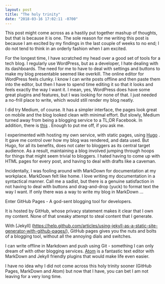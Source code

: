 ```yaml
---
layout: post
title: "The holy trinity"
date: "2018-03-16 17:02:11 -0700"
---
```


This post might come across as a hastily put together mashup of thoughts, but that is because it is one. The sole reason for me writing this post is because I am excited by my findings in the last couple of weeks to no end; I do not tend to think in an orderly fashion when I am excited.

For the longest time, I have scratched my head over a good set of tools for a tech blog. I regularly use WordPress, but as a developer, I hate dealing with its dashboards. The need for me to have to deal with settings and buttons to make my blog presentable seemed like overkill. The online editor for WordPress feels clunky. I know I can write posts offline and then paste them into the editor, but then I have to spend time editing it so that it looks and feels exactly the way I want it. I mean, yes, WordPress does have some great plugins and features, but I was looking for none of that. I just needed a no-frill place to write, which would still render my blog neatly.

I did try Medium, of course. It has a simpler interface, the pages look great on mobile and the blog looked clean with minimal effort. But slowly, Medium turned away from being a blogging service to a TL;DR Facebook. In addition, there is [this](https://medium.com/@joe_wegner/why-i-dont-write-for-medium-c7cc156bc5d9) . Enough to put me off, if you ask me.

I experimented with hosting my own service, with static pages, using [Hugo](https://gohugo.io/) . It gave me control over how my blog was rendered, and data used. But Hugo, for all its benefits, does not cater to bloggers as its central target audience. As a result, maintaining a blog involved jumping through hoops for things that might seem trivial to bloggers. I hated having to come up with HTML pages for every post, and having to deal with drafts like a caveman.

Incidentally, I was fooling around with MarkDown for documentation at my workplace. MarkDown felt like home. I love writing my documentation in a syntactical manner. Call me a sadist, but there is a genuine satisfaction in not having to deal with buttons and drag-and-drop (yuck) to format text the way I want. If only there was a way to write my blog in MarkDown ...

Enter GitHub Pages - A god-sent blogging tool for developers.

It is hosted by GitHub, whose privacy statement makes it clear that I own my content. None of that sneaky attempt to steal content that I generate.

With [Jekyll] (https://help.github.com/articles/using-jekyll-as-a-static-site-generator-with-github-pages/), GitHub pages gives you the nuts and bolts of a blogging tool, without all the annoying dials and switches.

I can write offline in Markdown and push using Git - something I can only dream of with other blogging services. [Atom](https://atom.io/) is a fantastic text editor with MarkDown and Jekyll friendly plugins that would make life even easier.

I have no idea why I did not come across this holy trinity sooner (GitHub Pages, MarkDown and Atom) but now that I have, you can bet I am not leaving for a very long time.
